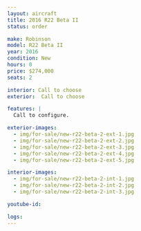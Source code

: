 ```yaml
---
layout: aircraft
title: 2016 R22 Beta II
status: order

make: Robinson
model: R22 Beta II
year: 2016
condition: New
hours: 0
price: $274,000
seats: 2

interior: Call to choose
exterior:  Call to choose

features: |
  Call to configure.

exterior-images:
  - img/for-sale/new-r22-beta-2-ext-1.jpg
  - img/for-sale/new-r22-beta-2-ext-2.jpg
  - img/for-sale/new-r22-beta-2-ext-3.jpg
  - img/for-sale/new-r22-beta-2-ext-4.jpg
  - img/for-sale/new-r22-beta-2-ext-5.jpg

interior-images:
  - img/for-sale/new-r22-beta-2-int-1.jpg
  - img/for-sale/new-r22-beta-2-int-2.jpg
  - img/for-sale/new-r22-beta-2-int-3.jpg

youtube-id:

logs:
---
```

